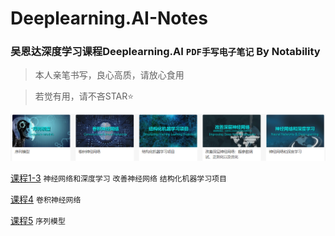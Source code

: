 # Deeplearning.AI-Notes
### 吴恩达深度学习课程Deeplearning.AI `PDF手写电子笔记` By Notability
> 本人亲笔书写，良心高质，请放心食用

> 若觉有用，请不吝STAR:star:

<img src="class.png" width=800>

[课程1-3](/Course1-3.pdf) `神经网络和深度学习` `改善神经网络` `结构化机器学习项目`

[课程4](/Course4_CNN.pdf) `卷积神经网络`

[课程5](/Course5_RNN.pdf) `序列模型`

